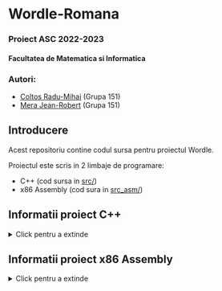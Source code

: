 # Wordle-Romana

### Proiect ASC 2022-2023
#### Facultatea de Matematica si Informatica

### Autori:
- [Coltos Radu-Mihai](https://github.com/radubig) (Grupa 151)
- [Mera Jean-Robert](https://github.com/MeraJean) (Grupa 151)

## Introducere

Acest repositoriu contine codul sursa pentru proiectul Wordle. 

Proiectul este scris in 2 limbaje de programare:
- C++ (cod sursa in [src/](src))
- x86 Assembly (cod sura in [src_asm/](src_asm))

## Informatii proiect C++

<details>
<summary>Click pentru a extinde</summary>

### Compilare
Compilarea se face folosind CMake.

Este necesara instalarea bibliotecii `Boost` pentru a putea compila programul; aceasta se poate instala folosind comanda `sudo apt-get install libboost-all-dev`.

Programul a fost testat pe o distributie de Linux Debian-Based (Linux Mint 21).

### Executare
Proiectul nostru utilizeaza libraria boost pentru a rula [**WordleGame**](#wordlegame) ca un subproces al procesului [**WordlePlayer**](#wordleplayer) pentru a permite comunicarea intre programe.

- Pentru a executa proiectul nostru si a juca in mod automat un joc, ruleaza `./WordlePlayer -auto` pentru un singur cuvant aleator sau `./WordlePlayer -auto n` pentru n cuvinte aleatorii.
- Pentru a executa jocul Wordle in mod traditional folosind consola pentru input si output, ruleaza `./WordleGame`
- Pentru a executa jucatorul Wordle in mod traditional folosind consola pentru input si output, ruleaza `./WordlePlayer`

### Programe

#### WordleGame

Acest program contine implementarea propriu-zisa a jocului Wordle.

Acest program necesita fisierul [`cuvinte.txt`](data/cuvinte.txt) pentru a rula.

#### WordlePlayer

Acest program contine implementarea propiu-zisa a jucatorului Wordle ce gaseste solutia in cat mai putine incercari.

Acest program necesita fisierele [`cuvinte.txt`](data/cuvinte.txt) si [`second_guess_cache.txt`](data/second_guess_cache.txt) pentru a rula.

#### StatisticsGenerator

Acest program a fost folosit de catre noi pentru a automatiza si a genera diverse statistici, precum:
[`best_first_guess.txt`](data/best_first_guess.txt), unde au fost calculate entropiile initiale pentru fiecare cuvant, astfel putand sa facem prima incercare fixa pentru a economisi timp de executie;
[`second_guess_cache.txt`](data/second_guess_cache.txt), unde sunt precalculate toate posibilitatile pentru a doua incercare in functie de informatia oferita de prima incercare; acestea sunt cache-uite pentru a evita recalcularea entropiilor in al doilea pas;
[`solutii.txt`](data/solutii.txt), unde sunt afisate toate jocurile posibile cu raspunsurile incercate si
[`stats.txt`](data/stats.txt), de unde am extras numarul medii de incercari per joc (4.00).

</details>

## Informatii proiect x86 Assembly

<details>
<summary>Click pentru a extinde</summary>

### Compilare
Compilarea se face folosind CMake.

Programul a fost testat pe o distributie de Linux Debian-Based (Linux Mint 21).

### Executare
Proiectul nostru utilizeaza fisiere pentru a realiza comunicarea intre [**ASM_WordleGame**](#asm_wordlegame) si [**ASM_WordlePlayer**](#asm_wordleplayer).

- Pentru a executa proiectul nostru si a juca in mod automat un joc, ruleaza `./ASM_WordlePlayer` si `./ASM_WordleGame`.

### Programe

#### ASM_WordleGame

Acest program contine implementarea propriu-zisa a jocului Wordle.

Acest program necesita fisierul [`cuvinte.txt`](data/cuvinte.txt) pentru a rula.

#### ASM_WordlePlayer

Acest program contine implementarea propiu-zisa a jucatorului Wordle ce gaseste solutia in cat mai putine incercari.

Acest program necesita fisierul [`cuvinte.txt`](data/cuvinte.txt) pentru a rula.

</details>